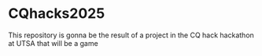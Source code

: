 # CQhacks2025
This repository is gonna be the result of a project in the CQ hack hackathon at UTSA that will be a game 
